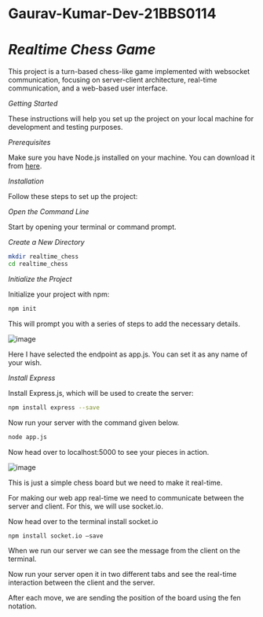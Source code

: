 # Gaurav-Kumar-Dev-21BBS0114
# *Realtime Chess Game*

This project is a turn-based chess-like game implemented with websocket communication, focusing on server-client architecture, real-time communication, and a web-based user interface.

*Getting Started*

These instructions will help you set up the project on your local machine for development and testing purposes.

*Prerequisites*

Make sure you have Node.js installed on your machine. You can download it from [here](https://nodejs.org/en).

*Installation*

Follow these steps to set up the project:

*Open the Command Line*

Start by opening your terminal or command prompt.

*Create a New Directory*
```bash
mkdir realtime_chess
cd realtime_chess
 ```

*Initialize the Project*

Initialize your project with npm:
```bash
npm init
 ```
This will prompt you with a series of steps to add the necessary details.

![image](https://github.com/user-attachments/assets/c298a35d-50ad-4f59-9056-25c15cf89fef)


Here I have selected the endpoint as app.js. You can set it as any name of your wish.

*Install Express*

Install Express.js, which will be used to create the server:
```bash
npm install express --save
```
Now run your server with the command given below.
```bash
node app.js
 ```
Now head over to localhost:5000 to see your pieces in action.

![image](https://github.com/user-attachments/assets/e690ed3f-3149-4a47-9d7b-bee14d9a4e9c)

This is just a simple chess board but we need to make it real-time.

For making our web app real-time we need to communicate between the server and client. For this, we will use socket.io.

Now head over to the terminal install socket.io
```bash
npm install socket.io –save
```
When we run our server we can see the message from the client on the terminal.

Now run your server open it in two different tabs and see the real-time interaction between the client and the server.

After each move, we are sending the position of the board using the fen notation.

